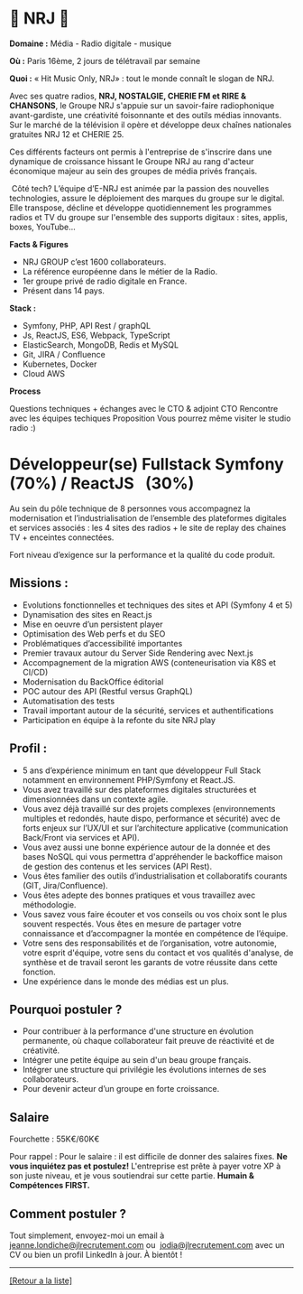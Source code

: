 # 🎵 NRJ  🎵

**Domaine :** Média - Radio digitale - musique 

**Où :** Paris 16ème, 2 jours de télétravail par semaine 

**Quoi :**  « Hit Music Only, NRJ» : tout le monde connaît le slogan de NRJ.   

Avec ses quatre radios, **NRJ, NOSTALGIE, CHERIE FM et RIRE & CHANSONS**, le Groupe NRJ s'appuie sur un savoir-faire radiophonique avant-gardiste, une créativité foisonnante et des outils médias innovants. Sur le marché de la télévision il opère et développe deux chaînes nationales gratuites NRJ 12 et CHERIE 25.

Ces différents facteurs ont permis à l'entreprise de s'inscrire dans une dynamique de croissance hissant le Groupe NRJ au rang d'acteur économique majeur au sein des groupes de média privés français.

 Côté tech? L’équipe d’E-NRJ est animée par la passion des nouvelles technologies, assure le déploiement des marques du groupe sur le digital. Elle transpose, décline et développe quotidiennement les programmes radios et TV du groupe sur l'ensemble des supports digitaux : sites, applis, boxes, YouTube…

**Facts & Figures**

* NRJ GROUP c’est 1600 collaborateurs. 
* La référence européenne dans le métier de la Radio.
* 1er groupe privé de radio digitale en France.  
* Présent dans 14 pays.  

**Stack :**

* Symfony, PHP, API Rest / graphQL
* Js, ReactJS, ES6, Webpack, TypeScript
* ElasticSearch, MongoDB, Redis et MySQL
* Git, JIRA / Confluence 
* Kubernetes, Docker
* Cloud AWS

**Process**

Questions techniques + échanges avec le CTO & adjoint CTO
Rencontre avec les équipes techiques
Proposition
Vous pourrez même visiter le studio radio :)


# Développeur(se) Fullstack Symfony (70%) / ReactJS   (30%)

Au sein du pôle technique de 8 personnes vous accompagnez la modernisation et l’industrialisation de l’ensemble des plateformes digitales et services associés  : les 4 sites des radios + le site de replay des chaines TV + enceintes connectées. 

Fort niveau d’exigence sur la performance et la qualité du code produit.


## Missions :

* Evolutions fonctionnelles et techniques des sites et API (Symfony 4 et 5)
* Dynamisation des sites en React.js
* Mise en oeuvre d’un persistent player
* Optimisation des Web perfs et du SEO 
* Problématiques d’accessibilité importantes
* Premier travaux autour du Server Side Rendering avec Next.js
* Accompagnement de la migration AWS (conteneurisation via K8S et CI/CD)
* Modernisation du BackOffice éditorial
* POC autour des API (Restful versus GraphQL)
* Automatisation des tests 
* Travail important autour de la sécurité, services et authentifications
* Participation en équipe à la refonte du site NRJ play


## Profil :

* 5 ans d’expérience minimum en tant que développeur Full Stack notamment en environnement PHP/Symfony et React.JS.
* Vous avez travaillé sur des plateformes digitales structurées et dimensionnées dans un contexte agile. 
* Vous avez déjà travaillé sur des projets complexes (environnements multiples et redondés, haute dispo, performance et sécurité) avec de forts enjeux sur l’UX/UI et sur l’architecture applicative (communication Back/Front via services et API). 
* Vous avez aussi une bonne expérience autour de la donnée et des bases NoSQL qui vous permettra d'appréhender le backoffice maison de gestion des contenus et les services (API Rest).
* Vous êtes familier des outils d’industrialisation et collaboratifs courants (GIT, Jira/Confluence).
* Vous êtes adepte des bonnes pratiques et vous travaillez avec méthodologie.
* Vous savez vous faire écouter et vos conseils ou vos choix sont le plus souvent respectés. Vous êtes en mesure de partager votre connaissance et d’accompagner la montée en compétence de l’équipe.
* Votre sens des responsabilités et de l’organisation, votre autonomie, votre esprit d'équipe, votre sens du contact et vos qualités d'analyse, de synthèse et de travail seront les garants de votre réussite dans cette fonction.
* Une expérience dans le monde des médias est un plus.


## Pourquoi postuler ?

* Pour contribuer à la performance d'une structure en évolution permanente, où chaque collaborateur fait preuve de réactivité et de créativité. 
* Intégrer une petite équipe au sein d'un beau groupe français.
* Intégrer une structure qui privilégie les évolutions internes de ses collaborateurs.
* Pour devenir acteur d’un groupe en forte croissance. 


## Salaire

Fourchette : 55K€/60K€  

Pour rappel : Pour le salaire : il est difficile de donner des salaires fixes. **Ne vous inquiétez pas et postulez!** L'entreprise est prête à payer votre XP à son juste niveau, et je vous soutiendrai sur cette partie. **Humain & Compétences FIRST.**


## Comment postuler ?

Tout simplement, envoyez-moi un email à jeanne.londiche@jlrecrutement.com ou  jodia@jlrecrutement.com avec un CV ou bien un profil LinkedIn à jour. À bientôt !


----
<a href="https://github.com/jlondiche/job-board-php/blob/master/README.md">[Retour a la liste]</a>